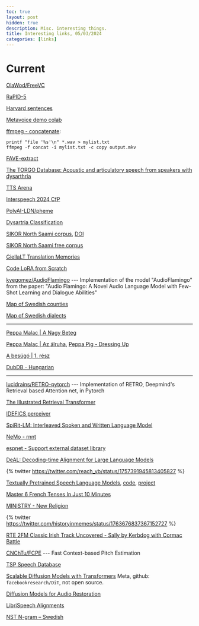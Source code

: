 ```yaml
---
toc: true
layout: post
hidden: true
description: Misc. interesting things.
title: Interesting links, 05/03/2024
categories: [links]
---
```


# Current

[OlaWod/FreeVC](https://github.com/OlaWod/FreeVC)

[RaPID-5](https://spraakbanken.gu.se/en/rapid-2024)

[Harvard sentences](https://www.cs.columbia.edu/~hgs/audio/harvard.html)

[Metavoice demo colab](https://colab.research.google.com/github/metavoiceio/metavoice-src/blob/main/colab_demo.ipynb)

[ffmpeg - concatenate](https://trac.ffmpeg.org/wiki/Concatenate):
```
printf "file '%s'\n" *.wav > mylist.txt
ffmpeg -f concat -i mylist.txt -c copy output.mkv
```

[FAVE-extract](https://github.com/GeVES/GeVES)

[The TORGO Database: Acoustic and articulatory speech from speakers with dysarthria](https://www.cs.toronto.edu/~complingweb/data/TORGO/torgo.html)

[TTS Arena](https://huggingface.co/blog/arena-tts)

[Interspeech 2024 CfP](https://interspeech2024.org/wp-content/uploads/CfP_IS2024.pdf)

[PolyAI-LDN/pheme](https://github.com/PolyAI-LDN/pheme)

[Dysartria Classification](https://www.kaggle.com/code/kashishnaqvi/dysartria-classification)

[SIKOR North Saami corpus](https://dataverse.no/dataset.xhtml;jsessionid=4655f41072c706e121d2598ad1cc?persistentId=doi%3A10.18710%2F8AK7KZ&version=&q=&fileTypeGroupFacet=&fileAccess=Public&fileTag=&fileSortField=size&fileSortOrder=),
[DOI](https://doi.org/10.18710/8AK7KZ)

[SIKOR North Saami free corpus](https://repo.clarino.uib.no/xmlui/handle/11509/100)

[GiellaLT Translation Memories](https://giellalt.github.io/tm/TranslationMemories.html)

[Code LoRA from Scratch](https://lightning.ai/lightning-ai/studios/code-lora-from-scratch?view=public&section=all)

[kyegomez/AudioFlamingo](https://github.com/kyegomez/AudioFlamingo) --- Implementation of the model "AudioFlamingo" from the paper: "Audio Flamingo: A Novel Audio Language Model with Few-Shot Learning and Dialogue Abilities"

[Map of Swedish counties](https://maps-sweden.com/maps-sweden-regions/sweden-map-counties)

[Map of Swedish dialects](https://upload.wikimedia.org/wikipedia/commons/a/ab/Svenska_dialektgrupper.png)

-----

[Peppa Malac | A Nagy Beteg](https://www.youtube.com/watch?v=a68sy55RBe4)

[Peppa Malac | Az álruha](https://www.youtube.com/watch?v=Em5Vj_ar8xY),
[Peppa Pig - Dressing Up](https://www.youtube.com/watch?v=mqxNuaK2uZE)

[A besúgó | 1. rész](https://www.youtube.com/watch?v=Nip8K47UvdE)

[DubDB - Hungarian](https://dubdb.fandom.com/wiki/Category:Hungarian-language_dubs)

-----

[lucidrains/RETRO-pytorch](https://github.com/lucidrains/RETRO-pytorch) --- Implementation of RETRO, Deepmind's Retrieval based Attention net, in Pytorch

[The Illustrated Retrieval Transformer](https://jalammar.github.io/illustrated-retrieval-transformer/)

[IDEFICS perceiver](https://github.com/huggingface/transformers/blob/main/src/transformers/models/idefics/perceiver.py)

[SpiRit-LM: Interleaved Spoken and Written Language Model](https://arxiv.org/abs/2402.05755)

[NeMo - rnnt](https://github.com/NVIDIA/NeMo/blob/main/nemo/collections/asr/modules/rnnt.py)

[espnet - Support external dataset library](https://github.com/espnet/espnet/pull/5584)

[DeAL: Decoding-time Alignment for Large Language Models](https://arxiv.org/abs/2402.06147)

{% twitter https://twitter.com/reach_vb/status/1757391945813405827 %}

[Textually Pretrained Speech Language Models](https://arxiv.org/abs/2305.13009),
[code](https://github.com/facebookresearch/textlesslib/tree/main/examples/twist),
[project](https://pages.cs.huji.ac.il/adiyoss-lab/twist/)

[Master 6 French Tenses In Just 10 Minutes](https://www.youtube.com/watch?v=LeFR_joMdb4)

[MINISTRY - New Religion](https://www.youtube.com/watch?v=KfRDCnZ0oJk)

{% twitter https://twitter.com/historyinmemes/status/1763676837367152727 %}

[RTE 2FM Classic Irish Track Uncovered - Sally by Kerbdog with Cormac Battle](https://www.youtube.com/watch?v=5LbRUZoOfOU)

[CNChTu/FCPE](https://github.com/CNChTu/FCPE) --- Fast Context-based Pitch Estimation

[TSP Speech Database](https://www.mmsp.ece.mcgill.ca/Documents/Data/)

[Scalable Diffusion Models with Transformers](https://openaccess.thecvf.com/content/ICCV2023/html/Peebles_Scalable_Diffusion_Models_with_Transformers_ICCV_2023_paper.html)
Meta, github: `facebookresearch/DiT`, not open source.

[Diffusion Models for Audio Restoration](https://arxiv.org/abs/2402.09821)

[LibriSpeech Alignments](https://zenodo.org/records/2619474)

[NST N-gram – Swedish](https://www.nb.no/sprakbanken/en/resource-catalogue/oai-nb-no-sbr-11/)


